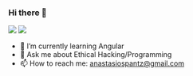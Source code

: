 ### Hi there 👋


<!--
**apantzar/apantzar** is a ✨ _special_ ✨ repository because its `README.md` (this file) appears on your GitHub profile.

Here are some ideas to get you started:

- 🔭 I’m currently working on ...
- 🌱 I’m currently learning Flutter
- 👯 I’m looking to collaborate on ...
- 🤔 I’m looking for help with ...
- 💬 Ask me about ...
- 📫 How to reach me: ...
- 😄 Pronouns: ...
- ⚡ Fun fact: ...
-->




<img src="http://github-profile-summary-cards.vercel.app/api/cards/repos-per-language?username=apantzar&theme=dracula">

<img src="http://github-profile-summary-cards.vercel.app/api/cards/profile-details?username=apantzar&theme=dracula">


- 🌱 I’m currently learning Angular
- 💬 Ask me about Ethical Hacking/Programming
- 📫 How to reach me: anastasiospantz@gmail.com
